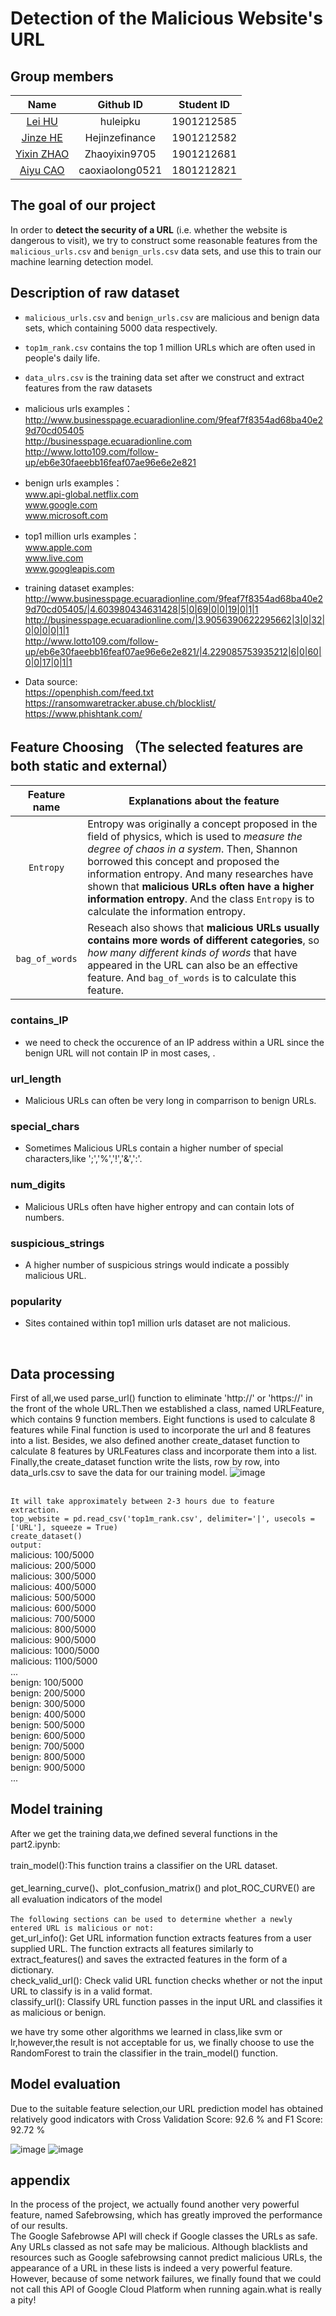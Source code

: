 # Detection of the Malicious Website's URL
## Group members
Name | Github ID | Student ID 
:-: | :-------------------------------: | :-:
[Lei HU](https://github.com/huleipku)     |     huleipku     |     1901212585    
[Jinze HE](https://github.com/Hejinzefinance)     |     Hejinzefinance     |     1901212582    
[Yixin ZHAO](https://github.com/Zhaoyixin9705)     |     Zhaoyixin9705     |     1901212681    
[Aiyu CAO](https://github.com/caoxiaolong0521)     |     caoxiaolong0521     |     1801212821    

##  The goal of our project
In order to **detect the security of a URL** (i.e. whether the website is dangerous to visit), we try to construct some reasonable features from the `malicious_urls.csv` and `benign_urls.csv` data sets, and use this to train our machine learning detection model.

##  Description of raw dataset
* `malicious_urls.csv` and `benign_urls.csv` are malicious and benign data sets, which containing 5000 data respectively.
* `top1m_rank.csv` contains the top 1 million URLs which are often used in people's daily life.
* `data_ulrs.csv` is the training data set after we construct and extract features from the raw datasets

* malicious urls examples：
<br> http://www.businesspage.ecuaradionline.com/9feaf7f8354ad68ba40e29d70cd05405
<br> http://businesspage.ecuaradionline.com
<br> http://www.lotto109.com/follow-up/eb6e30faeebb16feaf07ae96e6e2e821

* benign urls examples：
<br>www.api-global.netflix.com
<br>www.google.com
<br>www.microsoft.com

* top1 million urls examples：
<br> www.apple.com
<br> www.live.com
<br> www.googleapis.com

* training dataset examples:
<br> http://www.businesspage.ecuaradionline.com/9feaf7f8354ad68ba40e29d70cd05405/|4.603980434631428|5|0|69|0|0|19|0|1|1
<br> http://businesspage.ecuaradionline.com/|3.9056390622295662|3|0|32|0|0|0|0|1|1
<br> http://www.lotto109.com/follow-up/eb6e30faeebb16feaf07ae96e6e2e821/|4.229085753935212|6|0|60|0|0|17|0|1|1

* Data source:
<br> https://openphish.com/feed.txt
<br> https://ransomwaretracker.abuse.ch/blocklist/
<br> https://www.phishtank.com/

## Feature Choosing （The selected features are both static and external）
Feature name | Explanations about the feature 
:-: | -
`Entropy` | Entropy was originally a concept proposed in the field of physics, which is used to *measure the degree of chaos in a system*. Then, Shannon borrowed this concept and proposed the information entropy. And many researches have shown that **malicious URLs often have a higher information entropy**. And the class `Entropy` is to calculate the information entropy.
`bag_of_words` | Reseach also shows that **malicious URLs usually contains more words of different categories**, so *how many different kinds of words* that have appeared in the URL can also be an effective feature. And `bag_of_words` is to calculate this feature. 
### contains_IP 
* we need to check the occurence of an IP address within a URL since the benign URL will not contain IP in most cases, .
### url_length
* Malicious URLs can often be very long in comparrison to benign URLs.
### special_chars
* Sometimes Malicious URLs contain a higher number of special characters,like ';','%','!','&',':'.
### num_digits
* Malicious URLs often have higher entropy and can contain lots of numbers.
### suspicious_strings
* A higher number of suspicious strings would indicate a possibly malicious URL.
### popularity
* Sites contained within top1 million urls dataset are not malicious.
<br>

## Data processing
First of all,we used parse_url() function to eliminate 'http://' or 'https://' in the front of the whole URL.Then we established a class, named URLFeature, which contains 9 function members. Eight functions is used to calculate 8 features while Final function is used to incorporate the url and 8 features into a list. Besides, we also defined another create_dataset function to calculate 8 features by URLFeatures class and incorporate them into a list. Finally,the create_dataset function write the lists, row by row, into data_urls.csv to save the data for our training model.
![image](https://raw.githubusercontent.com/caoxiaolong0521/PHBS_MLF_2019_Project/master/images/Structure.jpg)

<br> `It will take approximately between 2-3 hours due to feature extraction.`
<br>
`top_website = pd.read_csv('top1m_rank.csv', delimiter='|', usecols = ['URL'], squeeze = True)`
<br>`create_dataset()`
<br>`output:`
<br>malicious: 100/5000
<br>malicious: 200/5000
<br>malicious: 300/5000
<br>malicious: 400/5000
<br>malicious: 500/5000
<br>malicious: 600/5000
<br>malicious: 700/5000
<br>malicious: 800/5000
<br>malicious: 900/5000
<br>malicious: 1000/5000
<br>malicious: 1100/5000
<br>...
<br>benign: 100/5000
<br>benign: 200/5000
<br>benign: 300/5000
<br>benign: 400/5000
<br>benign: 500/5000
<br>benign: 600/5000
<br>benign: 700/5000
<br>benign: 800/5000
<br>benign: 900/5000
<br>...

## Model training
After we get the training data,we defined several functions in the part2.ipynb:
<br>
<br> train_model():This function trains a classifier on the URL dataset. 
<br>
<br> get_learning_curve()、plot_confusion_matrix() and plot_ROC_CURVE() are all evaluation indicators of the model
<br>
<br> `The following sections can be used to determine whether a newly entered URL is malicious or not:`
<br> get_url_info(): Get URL information function extracts features from a user supplied URL. The function extracts all features similarly to extract_features() and saves the extracted features in the form of a dictionary. 
<br> check_valid_url(): Check valid URL function checks whether or not the input URL to classify is in a valid format.
<br> classify_url(): Classify URL function passes in the input URL and classifies it as malicious or benign.

we have try some other algorithms we learned in class,like svm or lr,however,the result is not acceptable for us, we finally choose to use the RandomForest to train the classifier in the train_model() function.

## Model evaluation 
Due to the suitable feature selection,our URL prediction model has obtained relatively good indicators with Cross Validation Score:  92.6 % and F1 Score:  92.72 %

![image](https://github.com/caoxiaolong0521/PHBS_MLF_2019_Project/blob/master/images/ROC.jpg)
![image](https://github.com/caoxiaolong0521/PHBS_MLF_2019_Project/blob/master/images/confusion_matrix.jpg)


## appendix
In the process of the project, we actually found another very powerful feature, named Safebrowsing, which has greatly improved the performance of our results.
<br>The Google Safebrowse API will check if Google classes the URLs as safe. Any URLs classed as not safe may be malicious. Although blacklists and resources such as Google safebrowsing cannot predict malicious URLs, the appearance of a URL in these lists is indeed a very powerful feature. However, because of some network failures, we finally found that we could not call this API of Google Cloud Platform when running again.what is really a pity!
